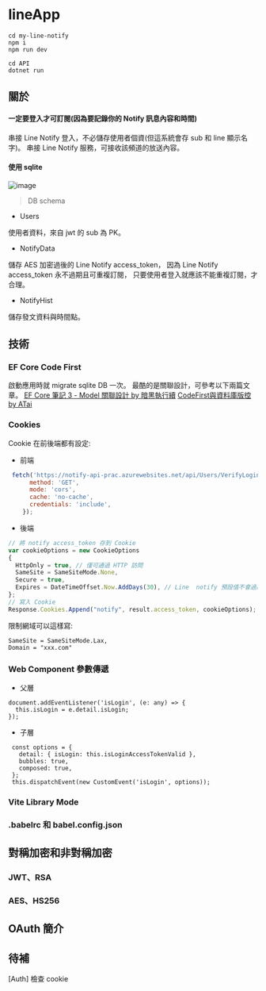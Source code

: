 # lineApp

```
cd my-line-notify
npm i
npm run dev
```

```
cd API
dotnet run
```


## 關於

#### 一定要登入才可訂閱(因為要記錄你的 Notify 訊息內容和時間)

串接 Line Notify 登入，不必儲存使用者個資(但這系統會存 sub 和 line 顯示名字)。
串接 Line Notify 服務，可接收該頻道的放送內容。


#### 使用 sqlite

![image](https://user-images.githubusercontent.com/21300139/233802141-34a01111-3629-417e-a90c-6e04af4d8d62.png)
> DB schema

- Users

使用者資料，來自 jwt 的 sub 為 PK。

- NotifyData

儲存 AES 加密過後的 Line Notify access_token，
因為 Line Notify access_token 永不過期且可重複訂閱，
只要使用者登入就應該不能重複訂閱，才合理。

- NotifyHist

儲存發文資料與時間點。

## 技術

### EF Core Code First

啟動應用時就 migrate sqlite DB 一次。
最酷的是關聯設計，可參考以下兩篇文章。
[EF Core 筆記 3 - Model 關聯設計 by 暗黑執行續](https://blog.darkthread.net/blog/ef-core-notes-3/)
[CodeFirst與資料庫版控 by ATai](https://blog.darkthread.net/blog/ef-core-notes-3/)

### Cookies

Cookie 在前後端都有設定:

- 前端
``` javascript
 fetch('https://notify-api-prac.azurewebsites.net/api/Users/VerifyLogin', {
      method: 'GET',
      mode: 'cors',
      cache: 'no-cache',
      credentials: 'include',
    });
```

- 後端
``` javascript
// 將 notify access_token 存到 Cookie
var cookieOptions = new CookieOptions
{
  HttpOnly = true, // 僅可通過 HTTP 訪問
  SameSite = SameSiteMode.None,
  Secure = true,
  Expires = DateTimeOffset.Now.AddDays(30), // Line  notify 預設值不會過期，同 line login 30 天
};
// 寫入 Cookie
Response.Cookies.Append("notify", result.access_token, cookieOptions);
```

限制網域可以這樣寫:
```
SameSite = SameSiteMode.Lax,
Domain = "xxx.com"
```

### Web Component 參數傳遞

- 父層
```
document.addEventListener('isLogin', (e: any) => {
  this.isLogin = e.detail.isLogin;
});
```

- 子層
```
 const options = {
   detail: { isLogin: this.isLoginAccessTokenValid },
   bubbles: true,
   composed: true,
 };
 this.dispatchEvent(new CustomEvent('isLogin', options));
```

### Vite Library Mode

### .babelrc 和 babel.config.json

## 對稱加密和非對稱加密

### JWT、RSA

### AES、HS256

## OAuth 簡介

## 待補
[Auth] 檢查 cookie
